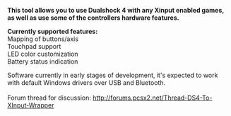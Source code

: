 <b>This tool allows you to use Dualshock 4 with any Xinput enabled games, as well as use some of the controllers hardware features. </b>

<b>Currently supported features:</b><br>
Mapping of buttons/axis <br>
Touchpad support <br>
LED color customization <br>
Battery status indication<br>

Software currently in early stages of development, it's expected to work with default Windows drivers over USB and Bluetooth.<br>
<br>
Forum thread for discussion: <a href='http://forums.pcsx2.net/Thread-DS4-To-XInput-Wrapper'>http://forums.pcsx2.net/Thread-DS4-To-XInput-Wrapper</a>